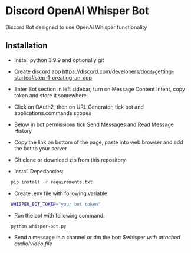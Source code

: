 # Discord OpenAI Whisper Bot

Discord Bot designed to use OpenAi Whisper functionality


## Installation

- Install python 3.9.9 and optionally git

- Create discord app https://discord.com/developers/docs/getting-started#step-1-creating-an-app

- Enter Bot section in left sidebar, turn on Message Content Intent, copy token and store it somewhere

- Click on OAuth2, then on URL Generator, tick bot and applications.commands scopes

- Below in bot permissions tick Send Messages and Read Message History

- Copy the link on bottom of the page, paste into web browser and add the bot to your server

- Git clone or download zip from this repository

- Install Depedancies:

```bash
  pip install -r requirements.txt
```

- Create .env file with following variable:

```bash
  WHISPER_BOT_TOKEN="your bot token"
```

- Run the bot with following command:

```bash
  python whisper-bot.py
```

- Send a message in a channel or dm the bot: $whisper *with attached audio/video file*